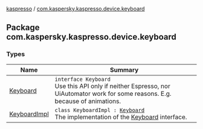 [kaspresso](../index.md) / [com.kaspersky.kaspresso.device.keyboard](./index.md)

## Package com.kaspersky.kaspresso.device.keyboard

### Types

| Name | Summary |
|---|---|
| [Keyboard](-keyboard/index.md) | `interface Keyboard`<br>Use this API only if neither Espresso, nor UiAutomator work for some reasons. E.g. because of animations. |
| [KeyboardImpl](-keyboard-impl/index.md) | `class KeyboardImpl : `[`Keyboard`](-keyboard/index.md)<br>The implementation of the [Keyboard](-keyboard/index.md) interface. |

